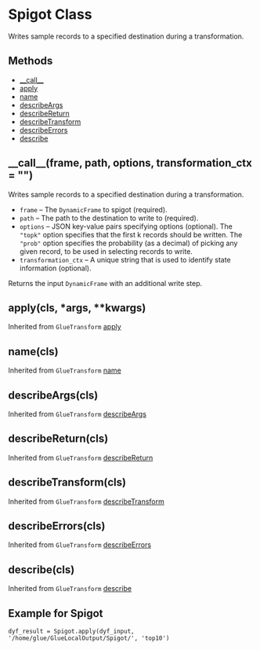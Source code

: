 # Spigot Class<a name="aws-glue-api-crawler-pyspark-transforms-spigot"></a>

Writes sample records to a specified destination during a transformation\.

## Methods<a name="aws-glue-api-crawler-pyspark-transforms-spigot-_methods"></a>
+ [\_\_call\_\_](#aws-glue-api-crawler-pyspark-transforms-spigot-__call__)
+ [apply](#aws-glue-api-crawler-pyspark-transforms-spigot-apply)
+ [name](#aws-glue-api-crawler-pyspark-transforms-spigot-name)
+ [describeArgs](#aws-glue-api-crawler-pyspark-transforms-spigot-describeArgs)
+ [describeReturn](#aws-glue-api-crawler-pyspark-transforms-spigot-describeReturn)
+ [describeTransform](#aws-glue-api-crawler-pyspark-transforms-spigot-describeTransform)
+ [describeErrors](#aws-glue-api-crawler-pyspark-transforms-spigot-describeErrors)
+ [describe](#aws-glue-api-crawler-pyspark-transforms-spigot-describe)

## \_\_call\_\_\(frame, path, options, transformation\_ctx = ""\)<a name="aws-glue-api-crawler-pyspark-transforms-spigot-__call__"></a>

Writes sample records to a specified destination during a transformation\.
+ `frame` – The `DynamicFrame` to spigot \(required\)\.
+ `path` – The path to the destination to write to \(required\)\.
+ `options` – JSON key\-value pairs specifying options \(optional\)\. The `"topk"` option specifies that the first k records should be written\. The `"prob"` option specifies the probability \(as a decimal\) of picking any given record, to be used in selecting records to write\.
+ `transformation_ctx` – A unique string that is used to identify state information \(optional\)\.

Returns the input `DynamicFrame` with an additional write step\.

## apply\(cls, \*args, \*\*kwargs\)<a name="aws-glue-api-crawler-pyspark-transforms-spigot-apply"></a>

Inherited from `GlueTransform` [apply](aws-glue-api-crawler-pyspark-transforms-GlueTransform.md#aws-glue-api-crawler-pyspark-transforms-GlueTransform-apply)

## name\(cls\)<a name="aws-glue-api-crawler-pyspark-transforms-spigot-name"></a>

Inherited from `GlueTransform` [name](aws-glue-api-crawler-pyspark-transforms-GlueTransform.md#aws-glue-api-crawler-pyspark-transforms-GlueTransform-name)

## describeArgs\(cls\)<a name="aws-glue-api-crawler-pyspark-transforms-spigot-describeArgs"></a>

Inherited from `GlueTransform` [describeArgs](aws-glue-api-crawler-pyspark-transforms-GlueTransform.md#aws-glue-api-crawler-pyspark-transforms-GlueTransform-describeArgs)

## describeReturn\(cls\)<a name="aws-glue-api-crawler-pyspark-transforms-spigot-describeReturn"></a>

Inherited from `GlueTransform` [describeReturn](aws-glue-api-crawler-pyspark-transforms-GlueTransform.md#aws-glue-api-crawler-pyspark-transforms-GlueTransform-describeReturn)

## describeTransform\(cls\)<a name="aws-glue-api-crawler-pyspark-transforms-spigot-describeTransform"></a>

Inherited from `GlueTransform` [describeTransform](aws-glue-api-crawler-pyspark-transforms-GlueTransform.md#aws-glue-api-crawler-pyspark-transforms-GlueTransform-describeTransform)

## describeErrors\(cls\)<a name="aws-glue-api-crawler-pyspark-transforms-spigot-describeErrors"></a>

Inherited from `GlueTransform` [describeErrors](aws-glue-api-crawler-pyspark-transforms-GlueTransform.md#aws-glue-api-crawler-pyspark-transforms-GlueTransform-describeErrors)

## describe\(cls\)<a name="aws-glue-api-crawler-pyspark-transforms-spigot-describe"></a>

Inherited from `GlueTransform` [describe](aws-glue-api-crawler-pyspark-transforms-GlueTransform.md#aws-glue-api-crawler-pyspark-transforms-GlueTransform-describe)

## Example for Spigot<a name="pyspark-spigot-examples"></a>

```
dyf_result = Spigot.apply(dyf_input, '/home/glue/GlueLocalOutput/Spigot/', 'top10')
```